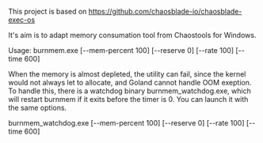 This project is based on https://github.com/chaosblade-io/chaosblade-exec-os

It's aim is to adapt memory consumation tool from Chaostools for Windows.

Usage:
burnmem.exe [--mem-percent 100] [--reserve 0] [--rate 100] [--time 600]

When the memory is almost depleted, the utility can fail, since the kernel 
would not always let to allocate, and Goland cannot handle OOM exeption. 
To handle this, there is a watchdog binary burnmem_watchdog.exe, which
will restart burnmem if it exits before the timer is 0. You can launch it 
with the same options.

burnmem_watchdog.exe [--mem-percent 100] [--reserve 0] [--rate 100] [--time 600]
